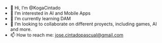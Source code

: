 - 👋 Hi, I’m @KogaCintado
- 👀 I’m interested in AI and Mobile Apps
- 🌱 I’m currently learning DAM
- 💞️ I’m looking to collaborate on different proyects, including games, AI and more.
- 📫 How to reach me: jose.cintadopascual@gmail.com

<!---
KogaCintado/KogaCintado is a ✨ special ✨ repository because its `README.md` (this file) appears on your GitHub profile.
You can click the Preview link to take a look at your changes.
--->
